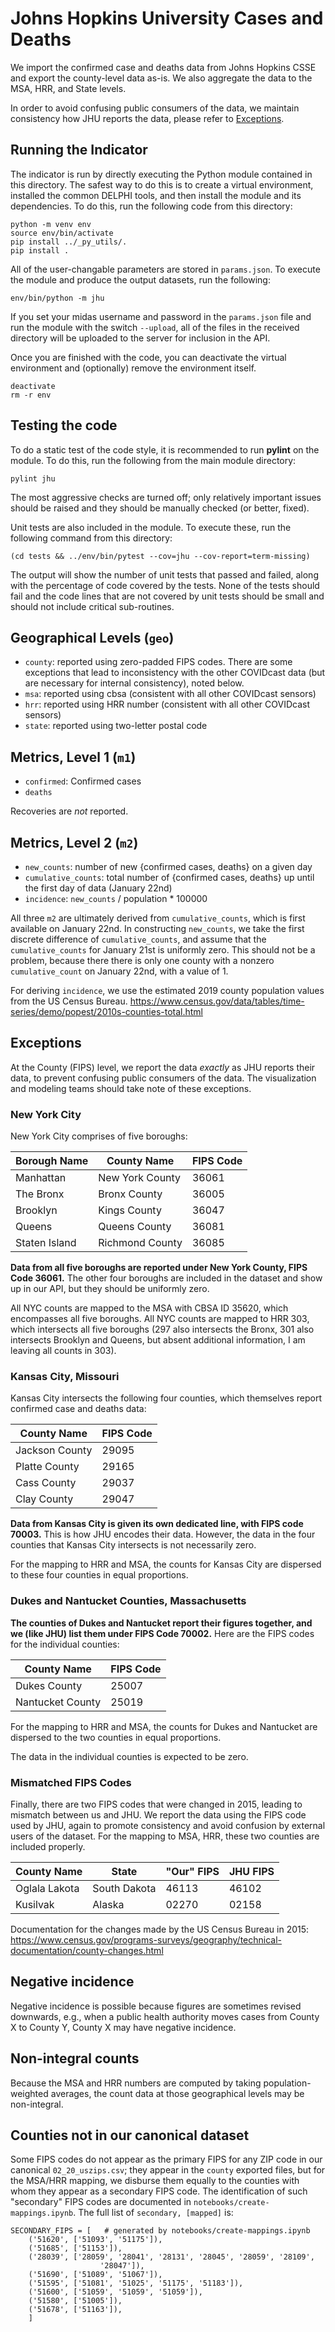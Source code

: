 # Johns Hopkins University Cases and Deaths

We import the confirmed case and deaths data from Johns Hopkins CSSE and export
the county-level data as-is.  We also aggregate the data to the MSA, HRR, and
State levels.

In order to avoid confusing public consumers of the data, we maintain
consistency how JHU reports the data, please refer to [Exceptions](#Exceptions).

## Running the Indicator

The indicator is run by directly executing the Python module contained in this
directory. The safest way to do this is to create a virtual environment,
installed the common DELPHI tools, and then install the module and its
dependencies. To do this, run the following code from this directory:

```
python -m venv env
source env/bin/activate
pip install ../_py_utils/.
pip install .
```

All of the user-changable parameters are stored in `params.json`. To execute
the module and produce the output datasets, run the following:

```
env/bin/python -m jhu
```

If you set your midas username and password in the `params.json` file and run
the module with the switch `--upload`, all of the files in the received directory
will be uploaded to the server for inclusion in the API.

Once you are finished with the code, you can deactivate the virtual environment
and (optionally) remove the environment itself.

```
deactivate
rm -r env
```

## Testing the code

To do a static test of the code style, it is recommended to run **pylint** on
the module. To do this, run the following from the main module directory:

```
pylint jhu
```

The most aggressive checks are turned off; only relatively important issues
should be raised and they should be manually checked (or better, fixed).

Unit tests are also included in the module. To execute these, run the following
command from this directory:

```
(cd tests && ../env/bin/pytest --cov=jhu --cov-report=term-missing)
```

The output will show the number of unit tests that passed and failed, along
with the percentage of code covered by the tests. None of the tests should
fail and the code lines that are not covered by unit tests should be small and
should not include critical sub-routines.

## Geographical Levels (`geo`)
* `county`: reported using zero-padded FIPS codes.  There are some exceptions
  that lead to inconsistency with the other COVIDcast data (but are necessary
  for internal consistency), noted below.  
* `msa`: reported using cbsa (consistent with all other COVIDcast sensors)
* `hrr`: reported using HRR number (consistent with all other COVIDcast sensors)
* `state`: reported using two-letter postal code

## Metrics, Level 1 (`m1`)
* `confirmed`: Confirmed cases
* `deaths`

Recoveries are _not_ reported.

## Metrics, Level 2 (`m2`)
* `new_counts`: number of new {confirmed cases, deaths} on a given day
* `cumulative_counts`: total number of {confirmed cases, deaths} up until the
  first day of data (January 22nd)
* `incidence`: `new_counts` / population * 100000

All three `m2` are ultimately derived from `cumulative_counts`, which is first
available on January 22nd.  In constructing `new_counts`, we take the first
discrete difference of `cumulative_counts`,  and assume that the
`cumulative_counts` for January 21st is uniformly zero.  This should not be a
problem, because there there is only one county with a nonzero
`cumulative_count` on January 22nd, with a value of 1.

For deriving `incidence`, we use the estimated 2019 county population values
from the US Census Bureau.  https://www.census.gov/data/tables/time-series/demo/popest/2010s-counties-total.html

## Exceptions

At the County (FIPS) level, we report the data _exactly_ as JHU reports their
data, to prevent confusing public consumers of the data.
The visualization and modeling teams should take note of these exceptions.

### New York City

New York City comprises of five boroughs:

|Borough Name       |County Name        |FIPS Code      |
|-------------------|-------------------|---------------|
|Manhattan          |New York County    |36061          |
|The Bronx          |Bronx County       |36005          |
|Brooklyn           |Kings County       |36047          |
|Queens             |Queens County      |36081          |
|Staten Island      |Richmond County    |36085          |

**Data from all five boroughs are reported under New York County,
FIPS Code 36061.**  The other four boroughs are included in the dataset
and show up in our API, but they should be uniformly zero.

All NYC counts are mapped to the MSA with CBSA ID 35620, which encompasses
all five boroughs.  All NYC counts are mapped to HRR 303, which intersects
all five boroughs (297 also intersects the Bronx, 301 also intersects
Brooklyn and Queens, but absent additional information, I am leaving all
counts in 303).

### Kansas City, Missouri

Kansas City intersects the following four counties, which themselves report
confirmed case and deaths data:

|County Name        |FIPS Code      |
|-------------------|---------------|
|Jackson County     |29095          |
|Platte County      |29165          |
|Cass County        |29037          |
|Clay County        |29047          |

**Data from Kansas City is given its own dedicated line, with FIPS
code 70003.**  This is how JHU encodes their data.  However, the data in
the four counties that Kansas City intersects is not necessarily zero.

For the mapping to HRR and MSA, the counts for Kansas City are dispersed to
these four counties in equal proportions.

### Dukes and Nantucket Counties, Massachusetts

**The counties of Dukes and Nantucket report their figures together,
and we (like JHU) list them under FIPS Code 70002.**  Here are the FIPS codes
for the individual counties:

|County Name        |FIPS Code      |
|-------------------|---------------|
|Dukes County       |25007          |
|Nantucket County   |25019          |

For the mapping to HRR and MSA, the counts for Dukes and Nantucket are
dispersed to the two counties in equal proportions.

The data in the individual counties is expected to be zero.

### Mismatched FIPS Codes

Finally, there are two FIPS codes that were changed in 2015, leading to
mismatch between us and JHU.  We report the data using the FIPS code used
by JHU, again to promote consistency and avoid confusion by external users
of the dataset.  For the mapping to MSA, HRR, these two counties are
included properly.

|County Name        |State          |"Our" FIPS         |JHU FIPS       |
|-------------------|---------------|-------------------|---------------|
|Oglala Lakota      |South Dakota   |46113              |46102          |
|Kusilvak           |Alaska         |02270              |02158          |

Documentation for the changes made by the US Census Bureau in 2015:
https://www.census.gov/programs-surveys/geography/technical-documentation/county-changes.html

## Negative incidence

Negative incidence is possible because figures are sometimes revised
downwards, e.g., when a public health authority moves cases from County X
to County Y, County X may have negative incidence.

## Non-integral counts

Because the MSA and HRR numbers are computed by taking population-weighted
averages, the count data at those geographical levels may be non-integral.

## Counties not in our canonical dataset

Some FIPS codes do not appear as the primary FIPS for any ZIP code in our
canonical `02_20_uszips.csv`; they appear in the `county` exported files, but
for the MSA/HRR mapping, we disburse them equally to the counties with whom
they appear as a secondary FIPS code.  The identification of such "secondary"
FIPS codes are documented in `notebooks/create-mappings.ipynb`.  The full list
of `secondary, [mapped]` is:

```
SECONDARY_FIPS = [   # generated by notebooks/create-mappings.ipynb
	('51620', ['51093', '51175']),
	('51685', ['51153']),
	('28039', ['28059', '28041', '28131', '28045', '28059', '28109',
                    '28047']),
	('51690', ['51089', '51067']),
	('51595', ['51081', '51025', '51175', '51183']),
	('51600', ['51059', '51059', '51059']),
	('51580', ['51005']),
	('51678', ['51163']),
    ]
```
